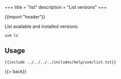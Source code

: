 +++
title = "list"
description = "List versions"
+++

{{import "header"}}

List available and installed versions:

```text
uvm ls
```

## Usage

```text
{{include ../../../../includes/help/uvm/list.txt}}
```

{{> back}}
